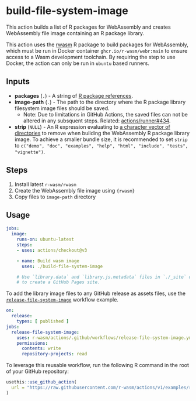 # build-file-system-image

This action builds a list of R packages for WebAssembly and creates WebAssembly file image containing an R package library.

This action uses the [rwasm](https://r-wasm.github.io/rwasm/) R package to build packages for WebAssembly, which must be run in Docker container `ghcr.io/r-wasm/webr:main` to ensure access to a Wasm development toolchain. By requiring the step to use Docker, the action can only be run in `ubuntu` based runners.

## Inputs

* **packages** (`.`) - A string of [R package references](https://r-lib.github.io/pkgdepends/reference/pkg_refs.html).
* **image-path** (`.`) - The path to the directory where the R package library filesystem image files should be saved.
  * Note: Due to limitations in GitHub Actions, the saved files can not be altered in any subsquent steps. Related: [actions/runner#434](https://github.com/actions/runner/issues/434).
* **strip** (`NULL`) - An R expression evaluating to [a character vector of directories](https://r-wasm.github.io/rwasm/reference/make_library.html#details) to remove when building the WebAssembly R package library image. To achieve a smaller bundle size, it is recommended to set `strip` to `c("demo", "doc", "examples", "help", "html", "include", "tests", "vignette")`.

## Steps

1. Install latest `r-wasm/rwasm`
2. Create the WebAssembly file image using `{rwasm}`
3. Copy files to `image-path` directory

## Usage

```yaml
jobs:
  image:
    runs-on: ubuntu-latest
    steps:
    - uses: actions/checkout@v3

    - name: Build wasm image
      uses: ./build-file-system-image

    # Use `library.data` and `library.js.metadata` files in `./_site` directory
    # to create a GitHub Pages site.
```

To add the library image files to any GitHub release as assets files, use the [`release-file-system-image`](../examples/release-file-system-image.yml) workflow example.

```yaml
on:
  release:
    types: [ published ]
jobs:
  release-file-system-image:
    uses: r-wasm/actions/.github/workflows/release-file-system-image.yml@v1
    permissions:
      contents: write
      repository-projects: read
```

To leverage this reusable workflow, run the following R command in the root of your GitHub repository:

```R
usethis::use_github_action(
  url = "https://raw.githubusercontent.com/r-wasm/actions/v1/examples/release-file-system-image.yml"
)
```
